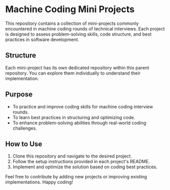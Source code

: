 # Machine Coding Mini Projects #
This repository contains a collection of mini-projects commonly encountered in machine coding rounds of technical interviews. Each project is designed to assess problem-solving skills, code structure, and best practices in software development.

## Structure ##
Each mini-project has its own dedicated repository within this parent repository. You can explore them individually to understand their implementation.

## Purpose ##
* To practice and improve coding skills for machine coding interview rounds.  
* To learn best practices in structuring and optimizing code.  
* To enhance problem-solving abilities through real-world coding challenges.  
## How to Use ##
1. Clone this repository and navigate to the desired project.  
2. Follow the setup instructions provided in each project's README.  
3. Implement and optimize the solution based on coding best practices.  


Feel free to contribute by adding new projects or improving existing implementations. Happy coding!


